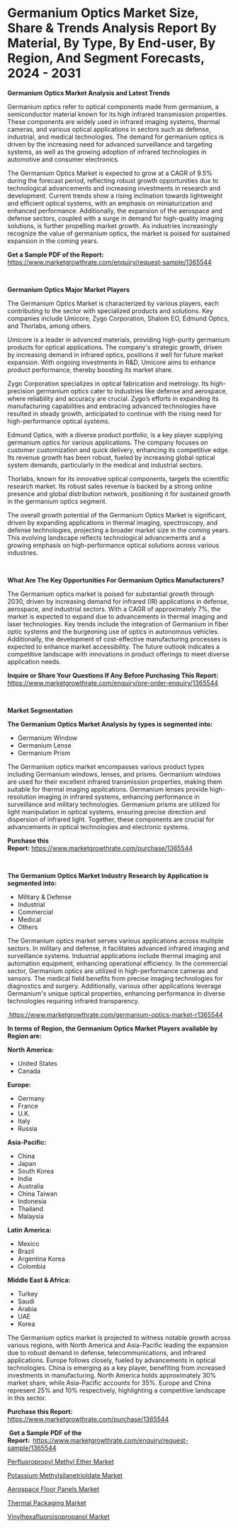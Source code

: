 <p><h1>Germanium Optics Market Size, Share & Trends Analysis Report By Material, By Type, By End-user, By Region, And Segment Forecasts, 2024 - 2031</h1></p><p><strong>Germanium Optics Market Analysis and Latest Trends</strong></p>
<p><p>Germanium optics refer to optical components made from germanium, a semiconductor material known for its high infrared transmission properties. These components are widely used in infrared imaging systems, thermal cameras, and various optical applications in sectors such as defense, industrial, and medical technologies. The demand for germanium optics is driven by the increasing need for advanced surveillance and targeting systems, as well as the growing adoption of infrared technologies in automotive and consumer electronics.</p><p>The Germanium Optics Market is expected to grow at a CAGR of 9.5% during the forecast period, reflecting robust growth opportunities due to technological advancements and increasing investments in research and development. Current trends show a rising inclination towards lightweight and efficient optical systems, with an emphasis on miniaturization and enhanced performance. Additionally, the expansion of the aerospace and defense sectors, coupled with a surge in demand for high-quality imaging solutions, is further propelling market growth. As industries increasingly recognize the value of germanium optics, the market is poised for sustained expansion in the coming years.</p></p>
<p><strong>Get a Sample PDF of the Report:&nbsp;</strong> <a href="https://www.marketgrowthrate.com/enquiry/request-sample/1365544">https://www.marketgrowthrate.com/enquiry/request-sample/1365544</a></p>
<p>&nbsp;</p>
<p><strong>Germanium Optics Major Market Players</strong></p>
<p><p>The Germanium Optics Market is characterized by various players, each contributing to the sector with specialized products and solutions. Key companies include Umicore, Zygo Corporation, Shalom EO, Edmund Optics, and Thorlabs, among others.</p><p>Umicore is a leader in advanced materials, providing high-purity germanium products for optical applications. The company's strategic growth, driven by increasing demand in infrared optics, positions it well for future market expansion. With ongoing investments in R&D, Umicore aims to enhance product performance, thereby boosting its market share.</p><p>Zygo Corporation specializes in optical fabrication and metrology. Its high-precision germanium optics cater to industries like defense and aerospace, where reliability and accuracy are crucial. Zygo’s efforts in expanding its manufacturing capabilities and embracing advanced technologies have resulted in steady growth, anticipated to continue with the rising need for high-performance optical systems.</p><p>Edmund Optics, with a diverse product portfolio, is a key player supplying germanium optics for various applications. The company focuses on customer customization and quick delivery, enhancing its competitive edge. Its revenue growth has been robust, fueled by increasing global optical system demands, particularly in the medical and industrial sectors.</p><p>Thorlabs, known for its innovative optical components, targets the scientific research market. Its robust sales revenue is backed by a strong online presence and global distribution network, positioning it for sustained growth in the germanium optics segment.</p><p>The overall growth potential of the Germanium Optics Market is significant, driven by expanding applications in thermal imaging, spectroscopy, and defense technologies, projecting a broader market size in the coming years. This evolving landscape reflects technological advancements and a growing emphasis on high-performance optical solutions across various industries.</p></p>
<p>&nbsp;</p>
<p><strong>What Are The Key Opportunities For Germanium Optics Manufacturers?</strong></p>
<p><p>The Germanium optics market is poised for substantial growth through 2030, driven by increasing demand for infrared (IR) applications in defense, aerospace, and industrial sectors. With a CAGR of approximately 7%, the market is expected to expand due to advancements in thermal imaging and laser technologies. Key trends include the integration of Germanium in fiber optic systems and the burgeoning use of optics in autonomous vehicles. Additionally, the development of cost-effective manufacturing processes is expected to enhance market accessibility. The future outlook indicates a competitive landscape with innovations in product offerings to meet diverse application needs.</p></p>
<p><strong>Inquire or Share Your Questions If Any Before Purchasing This Report:</strong> <a href="https://www.marketgrowthrate.com/enquiry/pre-order-enquiry/1365544">https://www.marketgrowthrate.com/enquiry/pre-order-enquiry/1365544</a></p>
<p>&nbsp;</p>
<p><strong>Market Segmentation</strong></p>
<p><strong>The Germanium Optics Market Analysis by types is segmented into:</strong></p>
<p><ul><li>Germanium Window</li><li>Germanium Lense</li><li>Germanium Prism</li></ul></p>
<p><p>The Germanium optics market encompasses various product types including Germanium windows, lenses, and prisms. Germanium windows are used for their excellent infrared transmission properties, making them suitable for thermal imaging applications. Germanium lenses provide high-resolution imaging in infrared systems, enhancing performance in surveillance and military technologies. Germanium prisms are utilized for light manipulation in optical systems, ensuring precise direction and dispersion of infrared light. Together, these components are crucial for advancements in optical technologies and electronic systems.</p></p>
<p><strong>Purchase this Report:&nbsp;</strong><a href="https://www.marketgrowthrate.com/purchase/1365544">https://www.marketgrowthrate.com/purchase/1365544</a></p>
<p>&nbsp;</p>
<p><strong>The Germanium Optics Market Industry Research by Application is segmented into:</strong></p>
<p><ul><li>Military & Defense</li><li>Industrial</li><li>Commercial</li><li>Medical</li><li>Others</li></ul></p>
<p><p>The Germanium optics market serves various applications across multiple sectors. In military and defense, it facilitates advanced infrared imaging and surveillance systems. Industrial applications include thermal imaging and automation equipment, enhancing operational efficiency. In the commercial sector, Germanium optics are utilized in high-performance cameras and sensors. The medical field benefits from precise imaging technologies for diagnostics and surgery. Additionally, various other applications leverage Germanium's unique optical properties, enhancing performance in diverse technologies requiring infrared transparency.</p></p>
<p><a href="https://www.marketgrowthrate.com/germanium-optics-market-r1365544">&nbsp;https://www.marketgrowthrate.com/germanium-optics-market-r1365544</a></p>
<p><strong>In terms of Region, the Germanium Optics Market Players available by Region are:</strong></p>
<p>
    <p> <strong> North America: </strong>
        <ul>
            <li>United States</li>
            <li>Canada</li>
        </ul>
        </p> 
    <p> <strong> Europe: </strong>
        <ul>
            <li>Germany</li>
            <li>France</li>
            <li>U.K.</li>
            <li>Italy</li>
            <li>Russia</li>
        </ul>
        </p> 
    <p> <strong> Asia-Pacific: </strong>
        <ul>
            <li>China</li>
            <li>Japan</li>
            <li>South Korea</li>
            <li>India</li>
            <li>Australia</li>
            <li>China Taiwan</li>
            <li>Indonesia</li>
            <li>Thailand</li>
            <li>Malaysia</li>
        </ul>
        </p> 
    <p> <strong> Latin America: </strong>
        <ul>
            <li>Mexico</li>
            <li>Brazil</li>
            <li>Argentina Korea</li>
            <li>Colombia</li>
        </ul>
        </p> 
    <p> <strong> Middle East & Africa: </strong>
        <ul>
            <li>Turkey</li>
            <li>Saudi</li>
            <li>Arabia</li>
            <li>UAE</li>
            <li>Korea</li>
        </ul>
    </p>
    </p>
<p><p>The Germanium optics market is projected to witness notable growth across various regions, with North America and Asia-Pacific leading the expansion due to robust demand in defense, telecommunications, and infrared applications. Europe follows closely, fueled by advancements in optical technologies. China is emerging as a key player, benefiting from increased investments in manufacturing. North America holds approximately 30% market share, while Asia-Pacific accounts for 35%. Europe and China represent 25% and 10% respectively, highlighting a competitive landscape in this sector.</p></p>
<p><strong>Purchase this Report: </strong><a href="https://www.marketgrowthrate.com/purchase/1365544">https://www.marketgrowthrate.com/purchase/1365544</a></p>
<p>&nbsp;<strong>Get a Sample PDF of the Report:&nbsp;&nbsp;</strong><a href="https://www.marketgrowthrate.com/enquiry/request-sample/1365544">https://www.marketgrowthrate.com/enquiry/request-sample/1365544</a></p>
<p><strong></strong></p>
<p><p><a href="https://issuu.com/reportprime-2/docs/perfluoropropyl-methyl-ether-market_aa911a3cd986f3">Perfluoropropyl Methyl Ether Market</a></p><p><a href="https://github.com/marloy8/Market-Research-Report-List-6/blob/main/potassium-methylsilanetrioldate-market.md">Potassium Methylsilanetrioldate Market</a></p><p><a href="https://www.linkedin.com/pulse/aerospace-floor-panels-market-share-size-trends-industry-analysis-v1eec?trackingId=yp%2FB3MaLTpO%2FjRk8l%2B446A%3D%3D">Aerospace Floor Panels Market</a></p><p><a href="https://www.linkedin.com/pulse/thermal-packaging-market-research-report-includes-analysis-size-sqeqc?trackingId=RBmv%2F4x%2FRv%2BHq7qgvEdpYw%3D%3D">Thermal Packaging Market</a></p><p><a href="https://issuu.com/reportprime-2/docs/vinylhexafluoroisopropanol-market-s_4c876d8f93fcca">Vinylhexafluoroisopropanol Market</a></p></p>